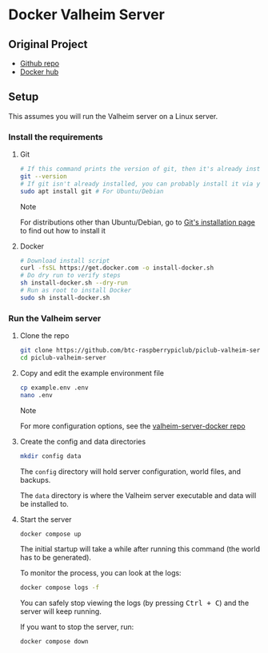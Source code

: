 # Docker Valheim Server

## Original Project

- [Github repo](https://github.com/lloesche/valheim-server-docker)
- [Docker hub](https://hub.docker.com/r/lloesche/valheim-server)

## Setup

This assumes you will run the Valheim server on a Linux server.

### Install the requirements

1. Git
    ```sh
    # If this command prints the version of git, then it's already installed
    git --version
    # If git isn't already installed, you can probably install it via your package manager
    sudo apt install git # For Ubuntu/Debian
    ```

    > [!NOTE]
    > For distributions other than Ubuntu/Debian, go to [Git's installation page](https://git-scm.com/downloads/linux) to find out how to install it

2. Docker

    ```sh
    # Download install script
    curl -fsSL https://get.docker.com -o install-docker.sh
    # Do dry run to verify steps
    sh install-docker.sh --dry-run
    # Run as root to install Docker
    sudo sh install-docker.sh
    ```

### Run the Valheim server

1. Clone the repo

    ```sh
    git clone https://github.com/btc-raspberrypiclub/piclub-valheim-server
    cd piclub-valheim-server
    ```

2. Copy and edit the example environment file

    ```sh
    cp example.env .env
    nano .env
    ```

    > [!NOTE]
    > For more configuration options, see the [valheim-server-docker repo](https://github.com/lloesche/valheim-server-docker?tab=readme-ov-file#environment-variables)

3. Create the config and data directories

    ```sh
    mkdir config data
    ```

    The `config` directory will hold server configuration, world files, and backups.

    The `data` directory is where the Valheim server executable and data will be installed to.

4. Start the server

    ```sh
    docker compose up
    ```

    The initial startup will take a while after running this command (the world has to be generated).

    To monitor the process, you can look at the logs:

    ```sh
    docker compose logs -f
    ```

    You can safely stop viewing the logs (by pressing <kbd>Ctrl + C</kbd>) and the server will keep running.

    If you want to stop the server, run:

    ```sh
    docker compose down
    ```
